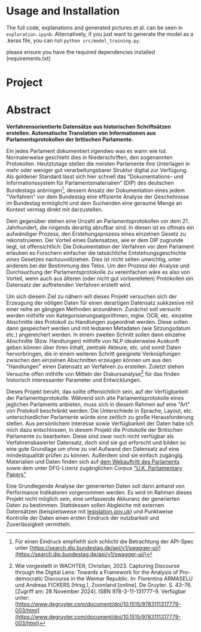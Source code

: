 # Usage and Installation

The full code, explanations and generated pictures et al. can be seen in `exploration.ipynb`.
Alternatively, if you just want to generate the model as a .keras file, you can run `python src/model_training.py`.

please ensure you have the required dependencies installed (requirements.txt)

# Project

# Abstract

**Verfahrensorientierte Datensätze aus historischen Schriftsätzen erstellen. Automatische Translation von Informationen aus Parlamentsprotokollen der britischen Parlamente.**

Ein jedes Parlament dokumentiert irgendwo was es wann wie tut. Normalerweise geschieht dies in Niederschriften, den sogenannten Protokollen. Heutztutage stellen die meisten Parlamente ihre Unterlagen in mehr oder weniger gut verarbeitungsbarer Struktur digital zur Verfügung. Als goldener Standard lässt sich hier schnell das “Dokumentations- und Informationssystem für Parlamentsmaterialien” (DIP) des deutschen Bundestags anbringen[^1], dessem Ansatz der Dokumentation eines jedem "Verfahren" vor dem Bundestag eine effiziente Analyse der Geschehnisse im Bundestag ermöglicht und dem Suchenden eine geraume Menge an Kontext vermag direkt mit darzustellen.

Dem gegenüber stehen eine Unzahl an Parlamentsprotokollen vor dem 21. Jahrhundert, die nirgends derartig abrufbar sind. In diesen ist es oftmals ein aufwändiger Prozess, den Erstehungsprozess eines einzelnen Gesetz zu rekonstruieren. Der Vorteil eines Datensatzes, wie er dem DIP zugrunde liegt, ist offensichtlich: Die Dokumentation der Verfahren vor dem Parlament erlauben es Forschern einfacher die tatsächliche Entstehungsgeschichte _eines_ Gesetzes nachzuvollziehen. Dies ist nicht selten unwichtig, unter anderem bei der Bestimmung des Telos. Um den Prozess der Analyse und Durchsuchung der Parlamentsprotokolle zu vereinfachen wäre es also von Vorteil, wenn auch aus älteren (oder nicht gut vorbereiteten) Protokollen ein Datensatz der auftretenden Verfahren erstellt wird.

Um sich diesem Ziel zu nähern will dieses Projekt versuchen sich der Erzeugung der nötigen Daten für einen derartigen Datensatz sukkzesive mit einer reihe an gängigen Methoden anzunähern.
Zunächst soll versucht werden mithilfe von Kategorisierungsalgorithmen, mglw. OCR, etc. einzelne Abschnitte des Protokoll zu Handlungen zugeordnet werden. Diese sollen dann gespeichert werden und mit lesbaren Metadaten (wie Sitzungsdatum etc.) angereichert werden. In einem zweiten Schnitt sollen dann einzelne Abschnitte (Bzw. Handlungen) mithilfe von NLP idealerweise Auskunft geben können über ihren Inhalt, zentrale Akteure, etc. und somit Daten hervorbringen, die in einem weiteren Schritt geeignete Verknüpfungen zwischen den einzelnen Abschnitten erzeugen können um aus den "Handlungen" einen Datensatz an Verfahren zu erstellen.
Zuletzt stehen Versuche offen mithilfe von Mitteln der Diskursanalyse[^2] für das finden historisch interessanter Parameter und Entwicklungen.

Dieses Projekt beruht, das sollte offensichtlich sein, auf der Verfügbarkeit der Parlamentsprotokolle. Während sich alte Parlamentsprotokolle eines jeglichen Parlaments anbieten, muss sich in diesem Rahmen auf eine "Art" von Protokoll beschränkt werden. Die Unterschiede in Sprache, Layout, etc. unterschiedlicher Parlamente würde eine zeitlich zu große Herausforderung stellen. Aus persönlichem Interesse sowie Verfügbarkeit der Daten habe ich mich dazu entschlossen, in diesem Projekt die Protokolle der Britischen Parlamente zu bearbeiten. Diese sind zwar noch nicht verfügbar als Verfahrensbasierter Datensatz, doch sind sie gut erforscht und bilden so eine gute Grundlage um ohne zu viel Aufwand den Datensatz auf eine mindestqualität prüfen zu können. Außerdem sind sie einfach zugängig. Materialien und Daten finden sich auf [dem Webauftritt des Parlaments](https://archives.parliament.uk/online-resources/proceedings-and-journals/) sowie dem unter DFG-Lizenz zugänglichen Corpus ["U.K. Parliamentary Papers"](https://parlipapers.proquest.com)

Eine Grundlegende Analyse der generierten Daten soll dann anhand von Performance Indikatoren vorgenommen werden. Es wird im Rahmen dieses Projekt nicht möglich sein, eine umfassende Akkuranz der generierten Daten zu bestimmen. Stattdessen sollen Abgleiche mit externen Datensätzen (beispielsweise mit [legislation.gov.uk](legislation.gov.uk)) und Punktweise Kontrolle der Daten einen ersten Eindruck der nutzbarkeit und Zuverlässigkeit vermitteln.

[^1]: Für einen Eindruck empfiehlt sich schlicht die Betrachtung der API-Spec unter [https://search.dip.bundestag.de/api/v1/swagger-ui/](https://search.dip.bundestag.de/api/v1/swagger-ui/)

[^2]: Wie vorgestellt in WACHTER, Christian, 2023. Capturing Discourse through the Digital Lens: Towards a Framework for the Analysis of Pro-democratic Discourse in the Weimar Republic. In: Florentina ARMASELU und Andreas FICKERS (Hrsg.), Zoomland [online]. De Gruyter. S. 43–76. [Zugriff am: 28 November 2024]. ISBN 978-3-11-131777-9. Verfügbar unter: [https://www.degruyter.com/document/doi/10.1515/9783111317779-003/html](https://www.degruyter.com/document/doi/10.1515/9783111317779-003/html)

